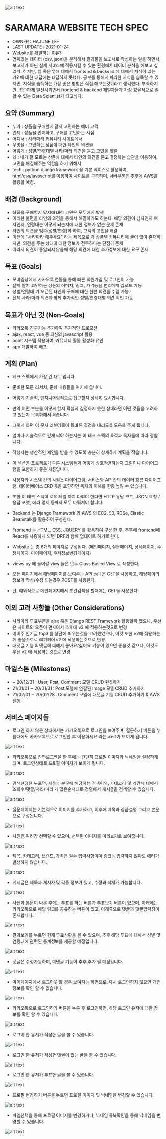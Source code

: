 ![alt text](https://github.com/hjlee0421/django_project_saramara/blob/master/saramara_github.jpg?raw=true)

# SARAMARA WEBSITE TECH SPEC

- OWNER : HAJUNE LEE
- LAST UPDATE : 2021-01-24
- Website를 개발하는 이유?
- 멈춰있는 데이터 (csv, json)을 분석해서 결과물을 보고서로 작성하는 일을 하면서,
  보고서가 아닌 실제 서비스에 적용시킬 수 있는 환경에서 데이터 분석을 해보고 싶었다.
  하지만, 웹 혹은 앱에 대해서 frontend & backend 에 대해서 지식이 있는가? 에 대한 대답에는 대답하지 못했다.
  공부를 통해서 이러한 지식을 습득할 수 있지민, 지식을 습득하는 가장 좋은 방법은 직접 해보는것이라고 생각했다.
  부족하지만, 꾸준하게 발전시키면서 frontend & backend 개발자들과 가장 효율적으로 일할 수 있는 Data Scientist가 되고싶다.

## 요약 (Summary)

- 누가 : 상품을 구매할지 말지 고민하는 예비 고객
- 언제 : 상품을 인지하고, 구매를 고민하는 시점
- 어디서 : 사라마라 커뮤니티 사이트에서
- 무엇을 : 고민하는 상품에 대한 타인의 의견을
- 어떻게 : 성별/연령대별 사라/마라 의견을 듣고 고민을 해결
- 왜 : 내가 잘 모르는 상품에 대해서 타인의 의견을 듣고 결정하는 습관을 이용하여, 고민을 해결해주는 역할을 하기 위해서
- tech : python django framework 을 기본 베이스로 활용하여, html/css/javascript를 이용하여 사이트를 구축하며, 서버부분은 추후에 AWS를 활용할 예정.

## 배경 (Background)

- 상품을 구매할지 말지에 대한 고민은 모두에게 발생
- 이러한 불편을 타인의 의견을 통해서 해결하기도 하는데, 해당 의견이 남자인지 여자인지, 연령대는 어떻게 되는지에 대한 정보가 없는 문제 존재
- 타인의 의견을 범주(성별/연령)화 하여, 고객의 고민을 해결
- 이전에 "사라마라 해주세요" 라는 제목으로 각 상품별 커뮤니티에 글이 많이 존재하지만, 의견을 주는 상대에 대한 정보가 전무하다는 단점이 존재
- 따라서 의견이 통일되지 않을때 해당 의견에 대한 추가정보에 대한 요구 존재

## 목표 (Goals)

- 모바일상에서 카카오톡 연동을 통해 빠른 회원가입 및 로그인이 가능
- 살지 말지 고민하는 상품의 이미지, 링크, 가격등을 편리하게 업로드 가능
- 성별/연령대 가 오픈된 타인의 구매에 대한 찬반 의견을 수렴 가능
- 전체 사라/마라 의견과 함께 추가적인 성별/연령대별 의견 확인 가능

## 목표가 아닌 것 (Non-Goals)

- 카카오톡 친구기능 추가하여 추가적인 프로모션
- ajax, react, vue 등 최신의 javascript 활용
- point 시스템 적용하여, 커뮤니티 활동 활성화 유인
- app 개발하여 배포

## 계획 (Plan)

- 테크 스펙에서 가장 긴 파트 입니다.
- 준비한 모든 리서치, 준비 내용들을 여기에 씁니다.
- 어떻게 기술적, 엔지니어링적으로 접근할지 상세히 묘사합니다.
- 만약 어떤 부분을 어떻게 할지 확실히 결정하지 못한 상태라면 어떤 것들을 고려하고 있는지 목록화해서 적습니다.
- 그렇게 하면 이 문서 리뷰어들이 올바른 결정을 내리도록 도움을 주게 됩니다.
- 얼마나 기술적으로 깊게 써야 하는지는 이 테크 스펙의 목적과 독자들에 따라 정합니다.
- 작성자는 생산적인 제안을 받을 수 있도록 충분히 상세하게 계획을 적습니다.
- 이 섹션은 프로젝트가 다른 시스템들과 어떻게 상호작용하는지 그림이나 다이어그램을 포함하기 좋은 지점입니다.
- 사용자와 시스템 간의 시퀀스 다이어그램, 서비스와 API 간의 데이터 흐름 다이어그램, 데이터베이스 ERD 등을 포함하면 독자의 이해를 한층 높일 수 있습니다.
- 또한 이 테크 스펙이 로우 레벨 까지 다뤄야 한다면 HTTP 응답 코드, JSON 요청 / 응답 포맷, 에러 명세 등까지 모두 다뤄져야 합니다.

- Backend 는 Django Framework 와 AWS 의 EC2, S3, RDSe, Elastic Beanstalk를 활용하여 구성한다.
- Frontend 는 HTML, CSS, JQUERY 를 활용하여 구성 한 후, 추후에 frontend에 React를 사용하게 되면, DRF와 함께 업데이트 하기로 한다.
- Website 는 총 6개의 페이지로 구성된다. (메인페이지, 질문페이지, 상세페이지, 수정페이지, 마이페이지, 유저정보변경페이지)
- views.py 에 들어갈 view 들은 모두 Class Based View 로 작성한다.
- 모든 페이지에서 해당페이지를 보여주는 API call 은 GET을 사용하고, 해당페이의 정보가 작성/수정 되는경우 POST를 사용한다.
- 단, 예외적으로 메인페이지에서 조건검색을 할때에는 GET을 사용한다.

## 이외 고려 사항들 (Other Considerations)

- 사라마라 투표부분을 ajax 혹은 Django REST Framework 활용할까 했으나, 우선은 사이트의 오픈이 먼저여서 추후에 v2 에 적용하는것으로 변경
- 이버주 인기글 top3 를 상단에 띄우는것을 고려했었으나, 이것 또한 v2에 적용하는게 좋을것으로 얘기되어 v2 에 적용하는것으로 변경
- 대댓글 기능 & 댓글에 대해서 좋아요/싫어요 기능이 있으면 좋을것 같으나, 이것도 우선 v2 에 적용하는것으로 변경

## 마일스톤 (Milestones)

- ~ 20/12/31 : User, Post, Comment 모델 CRUD 완성하기
- 21/01/01 ~ 20/01/31 : Post 모델에 연결된 Image 모델 CRUD 추가하기
- 21/02/01 ~ 20/02/28 : Comment 모델에 대댓글 기능 CRUD 추가하기 & AWS 진행

## 서비스 페이지들

- 로그인 하지 않은 상태에서는 카카오톡으로 로그인을 보여주며, 질문하기 버튼을 누를때에도 카카오톡으로 로그인한 후 이용하세요 라는 alert가 보이게 됩니다.

![alt text](https://github.com/hjlee0421/django_project_saramara/blob/master/saramara_pages/index_anonymous.PNG?raw=true)

- 카카오톡으로 간편로그인을 한 후에는 간단히 프로필
  이미지와 닉네임을 설정하게 되며,
  로그인상태로 프로필 이미지가 보이게 됩니다.
  <br/>

![alt text](https://github.com/hjlee0421/django_project_saramara/blob/master/saramara_pages/index.PNG?raw=true)

- 검색설정을 누르면, 제목과 본문에 해당하는 검색어와, 카테고리 및 기간에 대해서
  조회수/댓글/사라/마라 가 많은순서대로 정렬해서 게시글을 검색할 수 있습니다.

![alt text](https://github.com/hjlee0421/django_project_saramara/blob/master/saramara_pages/index1.PNG?raw=true)

- 질문페이지는 기본적으로 이미지를 추가하고, 이후에 제목과 상품설명 그리고 본문으로 구성됩니다.

![alt text](https://github.com/hjlee0421/django_project_saramara/blob/master/saramara_pages/ask.PNG?raw=true)

- 사진은 여러장 선택할 수 있으며, 선택된 이미지를 미리보기로 보여줍니다.

![alt text](https://github.com/hjlee0421/django_project_saramara/blob/master/saramara_pages/ask1.PNG?raw=true)

- 제목, 카테고리, 브랜드, 가격은 필수 입력사항이며 링크는 입력하지 않아도 에러가 발생하지 않습니다.

![alt text](https://github.com/hjlee0421/django_project_saramara/blob/master/saramara_pages/ask2.PNG?raw=true)

- 게시글은 제목과 게시자 및 각종 정보가 있고, 수정과 삭제가 가능합니다.

![alt text](https://github.com/hjlee0421/django_project_saramara/blob/master/saramara_pages/detail.PNG?raw=true)

- 사진과 본문이 나온 후에는 투표를 하는 버튼과 투표보기 버튼이 있으며,
  아래에는 카카오톡으로 해당 링크를 공유하는 버튼이 있고,
  아래쪽으로 댓글과 댓글입력창이 존재합니다.

![alt text](https://github.com/hjlee0421/django_project_saramara/blob/master/saramara_pages/detail1.PNG?raw=true)

- 결과보기를 누르면 현재 투표상황을 볼 수 있으며, 추후 해당 투표에 대해서 성별 및 연령대에 관련된 통계정보를 제공할 예정입니다.

![alt text](https://github.com/hjlee0421/django_project_saramara/blob/master/saramara_pages/detail2.PNG?raw=true)

- 댓글은 수정가능하며, 대댓글 기능이 추후 추가 될 예정입니다.

![alt text](https://github.com/hjlee0421/django_project_saramara/blob/master/saramara_pages/detail3.PNG?raw=true)

- 마이페이지에서 로그아웃 할 경우 보여지는 화면으로, 다시 로그인하지 않으면 개인정보를 확인 할 수 없습니다.

![alt text](https://github.com/hjlee0421/django_project_saramara/blob/master/saramara_pages/mypage_anonymous.PNG?raw=true)

- 카카오톡으로 로그인하기 버튼을 누른 후 로그인하면, 해당 로그인 유저에 대한 정보를 확인 할 수 있습니다.

![alt text](https://github.com/hjlee0421/django_project_saramara/blob/master/saramara_pages/mypage1_user.PNG?raw=true)

- 로그이 한 유저가 작성한 글을 볼 수 있습니다.

![alt text](https://github.com/hjlee0421/django_project_saramara/blob/master/saramara_pages/mypage2_post.PNG?raw=true)

- 로그인 한 유저가 작성한 댓글이 있는 글을 볼 수 있습니다.

![alt text](https://github.com/hjlee0421/django_project_saramara/blob/master/saramara_pages/mypage3_comment.PNG?raw=true)

- 로그인 한 유저가 투표한 글을 볼 수 있습니다.

![alt text](https://github.com/hjlee0421/django_project_saramara/blob/master/saramara_pages/mypage4_vote.PNG?raw=true)

- 프로필 변경하기 버튼을 누르면 프로필 이미지 및 닉네임을 변경할 수 있습니다.

![alt text](https://github.com/hjlee0421/django_project_saramara/blob/master/saramara_pages/mypage5_login.PNG?raw=true)

- 파일선택을 통해 프로필 이미지를 변경하거나, 닉네임 중복확인을 통해 닉네임을 변경할 수 있습니다.

![alt text](https://github.com/hjlee0421/django_project_saramara/blob/master/saramara_pages/mypage5_userinfo.PNG?raw=true)

